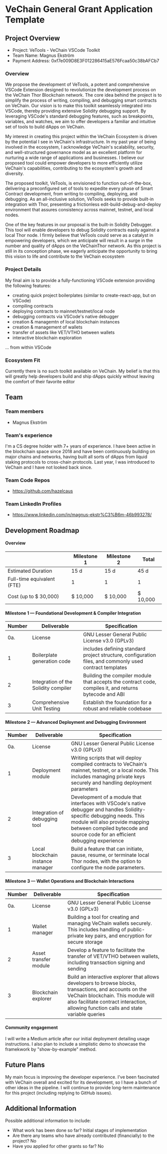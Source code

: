 # VeChain General Grant Application Template

## Project Overview 

- Project: VeTools - VeChain VSCode Toolkit
- Team Name: Magnus Ekström
- Payment Address: 0xf7e009D8E3F012286415aE576Fcaa50c38bAFCb7


### Overview

We propose the development of VeTools, a potent and comprehensive VSCode Extension designed to revolutionize the development process on the VeChain Thor Blockchain network. 
The core idea behind the project is to simplify the process of writing, compiling, and debugging smart contracts on VeChain. Our vision is to make this toolkit seamlessly integrated into VSCode, 
thereby providing extensive Solidity debugging support. By leveraging VSCode's standard debugging features, such as breakpoints, variables, and watches, we aim to offer developers a familiar and 
intuitive set of tools to build dApps on VeChain.

My interest in creating this project within the VeChain Ecosystem is driven by the potential I see in VeChain's infrastructure. In my past year of being involved in the ecosystem, 
I acknowledge VeChain's scalability, security, and well-structured governance model as an excellent platform for nurturing a wide range of applications and businesses. 
I believe our proposed tool could empower developers to more efficiently utilize VeChain's capabilities, contributing to the ecosystem's growth and diversity.

The proposed toolkit, VeTools, is envisioned to function out-of-the-box, delivering a preconfigured set of tools to expedite every phase of Smart Contract development, from writing to compiling, 
deploying, and debugging. As an all-inclusive solution, VeTools seeks to provide built-in integration with Thor, presenting a frictionless edit-build-debug-and-deploy environment that assures 
consistency across mainnet, testnet, and local nodes.

One of the key features in our proposal is the built-in Solidity Debugger. This tool will enable developers to debug Solidity contracts easily against a local Thor node. 
I firmly believe that VeTools could serve as a catalyst in empowering developers, which we anticipate will result in a surge in the number and quality of dApps on the VeChainThor network. 
As this project is still in its conception phase, we eagerly anticipate the opportunity to bring this vision to life and contribute to the VeChain ecosystem


### Project Details

My final aim is to provide a fully-functioning VSCode extension providing the following features:
- creating quick project boilerplates (similar to create-react-app, but on VSCode)
- compiling contracts
- deploying contracts to mainnet/testnet/local node
- debugging contracts via VSCode's native debugger
- creation & managemtn of local blockchain instances
- creation & management of wallets
- transfer of assets like VET/VTHO between wallets
- interactive blockchain exploration

... from within VSCode

### Ecosystem Fit

Currently there is no such toolkit available on VeChain. My belief is that this will greatly help developers build and ship dApps quickly without leaving the comfort of their favorite editor

## Team 

### Team members

- Magnus Ekström

### Team's experience

I'm a CS degree holder with 7+ years of experience. I have been active in the blockchain space since 2018 and have been continuously building on major chains and networks, having built all sorts of dApps from liquid staking protocols to cross-chain protocols. Last year, I was introduced to VeChain and I have not looked back since.

### Team Code Repos

- https://github.com/hazelcaus

### Team LinkedIn Profiles

- https://www.linkedin.com/in/magnus-ekstr%C3%B6m-46b993278/


## Development Roadmap

#### Overview

|  | Milestone 1 | Milestone 2 | Total |
| - | - |- | - |
| Estimated Duration | 15 d | 15 d | 45 d |
| Full-time equivalent (FTE) | 1 | 1 | 1 |
| Cost (up to $ 30,000) | $ 10,000 | $ 10,000 | $ 10,000|

#### Milestone 1 — Foundational Development & Compiler Integration

| Number | Deliverable | Specification |
|-|-|-|
| 0a.| License | 	GNU Lesser General Public License v3.0 (GPLv3)  |
| 1 | Boilerplate generation code | includes defining standard project structure, configuration files, and commonly used contract templates  |
| 2 | Integration of the Solidity compiler | Building the compiler module that accepts the contract code, compiles it, and returns bytecode and ABI |
| 3 | Comprehensive Unit Testing | Establish the foundation for a robust and reliable codebase |

#### Milestone 2  —  Advanced Deployment and Debugging Environment 

| Number | Deliverable | Specification |
|-|-|-|
| 0a.| License | 	GNU Lesser General Public License v3.0 (GPLv3)  |
| 1 | Deployment module | Writing scripts that will deploy compiled contracts to VeChain's mainnet, testnet, or a local node. This includes managing private keys securely and handling deployment parameters |
| 2 | Integration of debugging tool | Development of a module that interfaces with VSCode's native debugger and handles Solidity-specific debugging needs. This module will also provide mapping between compiled bytecode and source code for an efficient debugging experience |
| 3 | Local blockchain instance manager | Build a feature that can initiate, pause, resume, or terminate local Thor nodes, with the option to configure the node parameters. |

#### Milestone 3  —  Wallet Operations and Blockchain Interactions

| Number | Deliverable | Specification |
|-|-|-|
| 0a.| License | 	GNU Lesser General Public License v3.0 (GPLv3)  |
| 1 | Wallet manager | Building a tool for creating and managing VeChain wallets securely. This includes handling of public-private key pairs, and encryption for secure storage  |
| 2 | Asset transfer module | Develop a feature to facilitate the transfer of VET/VTHO between wallets, including transaction signing and sending |
| 3 | Blockchain explorer | Build an interactive explorer that allows developers to browse blocks, transactions, and accounts on the VeChain blockchain. This module will also facilitate contract interaction, allowing function calls and state variable queries |

#### Community engagement

I will write a Medium article after our initial deployment detailing usage instructions. I also plan to include a simplistic demo to showcase the framekwork by "show-by-example" method.

## Future Plans

My main focus is improving the developer experience. I've been fascinated with VeChain overall and excited for its development, so I have a bunch of other ideas in the pipeline. I will continue to provide long-term maintenance for this project (including replying to GitHub issues). 

## Additional Information 

Possible additional information to include:
- What work has been done so far? Initial stages of implementation
- Are there any teams who have already contributed (financially) to the project? No
- Have you applied for other grants so far? No
